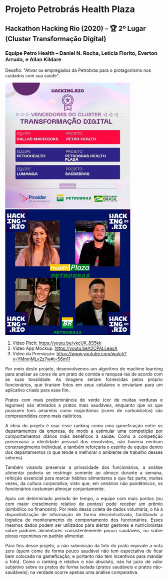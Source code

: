 # Projeto Petrobrás Health Plaza
## Hackathon Hacking Rio (2020) – 🏆 2º Lugar (Cluster Transformação Digital)
### Equipe Petro Health – Daniel N. Rocha, Letícia Fiorito, Everton Arruda, e Allan Kildare
Desafio: "Ativar os empregados da Petrobras para o protagonismo nos cuidados com sua saúde".

<img src="https://github.com/danielnrocha/Hackathon_Rio/blob/main/PremioHackingRio.jpeg" width="400"> <img src="https://github.com/danielnrocha/Hackathon_Rio/blob/main/TeamHackingRio.jpeg" width="400"> 

1. Video Pitch: https://youtu.be/vkcUK_8S5kk
2. Video App Mockup: https://youtu.be/t2CPALLeaxA
3. Video da Premiação: https://www.youtube.com/watch?v=YMmnMLv2z7w#t=56m11

<p align="justify">
Por meio deste projeto, desenvolvemos um algoritmo de machine learning para analisar as cores de um prato de comida e ranqueá-las de acordo com as suas tonalidade. As imagens seriam fornecidas pelos próprio funcionários, que tirariam fotos em seus celulares e enviariam para um aplicativo criado para esse fim. 
</p>
<p align="justify">
Pratos com mais predominância de verde (cor de muitas verduras e legumes) são atrelados a pratos mais saudáveis, enquanto que os que possuem tons amarelos como majoritários (cores de carboidratos) são compreendidos como mais calóricos. 
</p>
<p align="justify">
A ideia do projeto é usar esse ranking como uma gameficação entre os departamentos da empresa, de modo a estimular uma competição por comportamentos diários mais benéficos à saúde. Como a competição preservaria a identidade pessoal dos envolvidos, não haveria nenhum constrangimento individual, e também reforçaria o espírito de equipe dentro dos departamentos (o que tende a melhorar o ambiente de trabalho desses setores). 
</p>
<p align="justify">
Também visando preservar a privacidade dos funcionários, a análise alimentar poderia se restringir somente ao almoço durante a semana, refeição essencial para marcar hábitos alimentares e que faz parte, muitas vezes, da cultura corporativa; visto que, em cenários não pandêmicos, os funcionários costumam almoçar conjuntamente. 
</p>
<p align="justify">
Após um determinado período de tempo, a equipe com mais pontos (ou com maior crescimento relativo de pontos) pode receber um prêmio (simbólico ou financeiro). Por meio dessa coleta de dados voluntária, o há a disponibilização de informação de forma descentralizada, facilitando a logistica de monitoramento do comportamento dos funcionários. Esses mesmos dados podem ser utilizados para alertar gestores e nutricionistas sobre padrões alimentares consistentemente pouco saudáveis, ou sobre pioras repentinas no padrão alimentar. 
</p>
<p align="justify">
Para fins desse projeto, a não submissão da foto do prato equivale a nota zero (quem come de forma pouco saudável não tem espectativa de ficar bem colocada na gameficação, e portanto não tem incentivos para mandar a foto). Como o ranking é relativo e não absoluto, não há juízo de valor subjetivo sobre os pratos de forma isolada (pratos saudáveis e pratos não-saudáveis); na verdade ocorre apenas uma análise comparativa.
</p>
